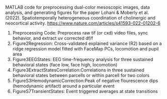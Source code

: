 MATLAB code for preprocessing dual-color mesoscopic images, data analysis, and generating figures for the paper Lohani & Moberly et al. (2022). Spatiotemporally heterogeneous coordination of cholinergic and neocortical activity. https://www.nature.com/articles/s41593-022-01202-6

1. Preprocessing Code: Preprocess raw tif (or cxd) video files, sync behavior, and extract uv corrected df/f
2. Figure2Regression: Cross-validated explained variance (R2) based on a ridge regression model fitted with FaceMap PCs, locomotion and pupil area
3. Figure3EEGStates: EEG time-frequency analysis for three sustained behavioral states (face low, face high, locomotion)
4. Figure3ExtractStatesCorrelation:Correlations in three sustained behavioral states between parcells or within parcell for two colors
5. FigureS3HemodynamicCorrection:Peak of negative flourescence dips (hemodynamic artifact) around a particular event
6. FigureS7TransientStates: Event triggered averages at state transitions
